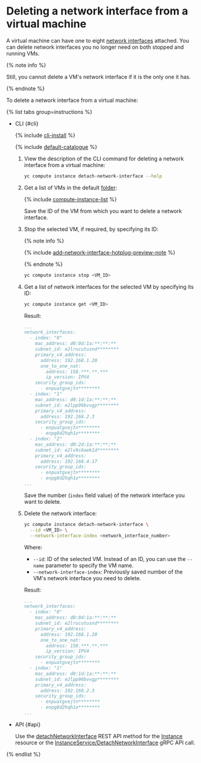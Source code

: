 # Deleting a network interface from a virtual machine


A virtual machine can have one to eight [network interfaces](../../concepts/network.md) attached. You can delete network interfaces you no longer need on both stopped and running VMs.

{% note info %}

Still, you cannot delete a VM's network interface if it is the only one it has.

{% endnote %}

To delete a network interface from a virtual machine:

{% list tabs group=instructions %}

- CLI {#cli}

  {% include [cli-install](../../../_includes/cli-install.md) %}

  {% include [default-catalogue](../../../_includes/default-catalogue.md) %}

  1. View the description of the CLI command for deleting a network interface from a virtual machine:

      ```bash
      yc compute instance detach-network-interface --help
      ```

  1. Get a list of VMs in the default [folder](../../../resource-manager/concepts/resources-hierarchy.md#folder):

      {% include [compute-instance-list](../../_includes_service/compute-instance-list.md) %}

      Save the ID of the VM from which you want to delete a network interface.

  1. Stop the selected VM, if required, by specifying its ID:

      {% note info %}

      {% include [add-network-interface-hotplug-preview-note](../../../_includes/compute/add-network-interface-hotplug-preview-note.md) %}

      {% endnote %}

      ```bash
      yc compute instance stop <VM_ID>
      ```

  1. Get a list of network interfaces for the selected VM by specifying its ID:

      ```bash
      yc compute instance get <VM_ID>
      ```

      Result:

      ```yml
      ...
      network_interfaces:
        - index: "0"
          mac_address: d0:0d:1a:**:**:**
          subnet_id: e2lrucutusnd********
          primary_v4_address:
            address: 192.168.1.20
            one_to_one_nat:
              address: 158.***.**.***
              ip_version: IPV4
          security_group_ids:
            - enpuatgvejtn********
        - index: "1"
          mac_address: d0:1d:1a:**:**:**
          subnet_id: e2lpp96bvvgp********
          primary_v4_address:
            address: 192.168.2.3
          security_group_ids:
            - enpuatgvejtn********
            - enpg8d2hqh1o********
        - index: "2"
          mac_address: d0:2d:1a:**:**:**
          subnet_id: e2lv9c6aek1d********
          primary_v4_address:
            address: 192.168.4.17
          security_group_ids:
            - enpuatgvejtn********
            - enpg8d2hqh1o********
      ...
      ```

      Save the number (`index` field value) of the network interface you want to delete.

  1. Delete the network interface:

      ```bash
      yc compute instance detach-network-interface \
        --id <VM_ID> \
        --network-interface-index <network_interface_number>
      ```

      Where:
      * `--id`: ID of the selected VM. Instead of an ID, you can use the `--name` parameter to specify the VM name.
      * `--network-interface-index`: Previously saved number of the VM's network interface you need to delete.

      Result:

      ```yml
      ...
      network_interfaces:
        - index: "0"
          mac_address: d0:0d:1a:**:**:**
          subnet_id: e2lrucutusnd********
          primary_v4_address:
            address: 192.168.1.20
            one_to_one_nat:
              address: 158.***.**.***
              ip_version: IPV4
          security_group_ids:
            - enpuatgvejtn********
        - index: "1"
          mac_address: d0:1d:1a:**:**:**
          subnet_id: e2lpp96bvvgp********
          primary_v4_address:
            address: 192.168.2.3
          security_group_ids:
            - enpuatgvejtn********
            - enpg8d2hqh1o********
      ...
      ```

- API {#api}

  Use the [detachNetworkInterface](../../api-ref/Instance/detachNetworkInterface.md) REST API method for the [Instance](../../api-ref/Instance/index.md) resource or the [InstanceService/DetachNetworkInterface](../../api-ref/grpc/Instance/detachNetworkInterface.md) gRPC API call.

{% endlist %}